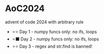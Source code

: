# AoC2024
advent of code 2024 with arbitrary rule

- ⭐⭐ Day 1 - numpy funcs only: no ifs, loops         
- ⭐⬛ Day 2 - numpy funcs only: no ifs, loops         
- ⭐⭐ Day 3 - regex and str.find is banned!            
